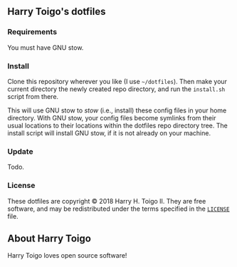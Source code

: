 Harry Toigo's dotfiles
----------------------

<cool image here>

### Requirements

You must have GNU stow.

### Install

Clone this repository wherever you like (I use `~/dotfiles`). Then make your
current directory the newly created repo directory, and run the `install.sh`
script from there.

This will use GNU stow to _stow_ (i.e., install) these config files in your home
directory. With GNU stow, your config files become symlinks from their usual
locations to their locations within the dotfiles repo directory tree. The install
script will install GNU stow, if it is not already on your machine.

### Update

Todo.

### License

These dotfiles are copyright © 2018 Harry H. Toigo II. They are free software, and may be
redistributed under the terms specified in the [`LICENSE`][] file.

[`LICENSE`]: /LICENSE

About Harry Toigo
-----------------

Harry Toigo loves open source software!
